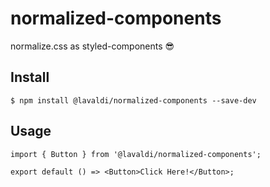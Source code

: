 # normalized-components

normalize.css as styled-components 😎

## Install

```
$ npm install @lavaldi/normalized-components --save-dev
```

## Usage

```
import { Button } from '@lavaldi/normalized-components';

export default () => <Button>Click Here!</Button>;
```